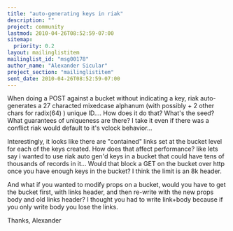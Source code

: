 ```yaml
---
title: "auto-generating keys in riak"
description: ""
project: community
lastmod: 2010-04-26T08:52:59-07:00
sitemap:
  priority: 0.2
layout: mailinglistitem
mailinglist_id: "msg00178"
author_name: "Alexander Sicular"
project_section: "mailinglistitem"
sent_date: 2010-04-26T08:52:59-07:00
---
```



When doing a POST against a bucket without indicating a key, riak 
auto-generates a 27 characted mixedcase alphanum (with possibly + 2 other chars 
for radix(64) ) unique ID.... How does it do that? What's the seed? What 
guarantees of uniqueness are there? I take it even if there was a conflict riak 
would default to it's vclock behavior... 

Interestingly, it looks like there are "contained" links set at the bucket 
level for each of the keys created. How does that affect performance? like lets 
say i wanted to use riak auto gen'd keys in a bucket that could have tens of 
thousands of records in it... Would that block a GET on the bucket over http 
once you have enough keys in the bucket? I think the limit is an 8k header.

And what if you wanted to modify props on a bucket, would you have to get the 
bucket first, with links header, and then re-write with the new props body and 
old links header? I thought you had to write link+body because if you only 
write body you lose the links.

Thanks, Alexander
